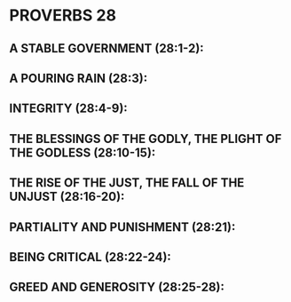 ---
---
#  PROVERBS 28
##  A STABLE GOVERNMENT (28:1-2): 
##  A POURING RAIN (28:3): 
##  INTEGRITY (28:4-9): 
##  THE BLESSINGS OF THE GODLY, THE PLIGHT OF THE GODLESS (28:10-15): 
##  THE RISE OF THE JUST, THE FALL OF THE UNJUST (28:16-20): 
##  PARTIALITY AND PUNISHMENT (28:21): 
##  BEING CRITICAL (28:22-24): 
##  GREED AND GENEROSITY (28:25-28): 
